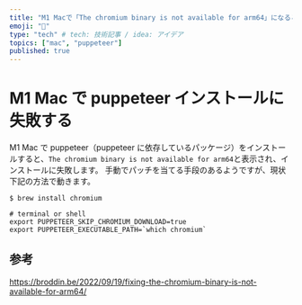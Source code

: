 ```yaml
---
title: "M1 Macで「The chromium binary is not available for arm64」になるとき"
emoji: "🎃"
type: "tech" # tech: 技術記事 / idea: アイデア
topics: ["mac", "puppeteer"]
published: true
---
```


# M1 Mac で puppeteer インストールに失敗する

M1 Mac で puppeteer（puppeteer に依存しているパッケージ）をインストールすると、`The chromium binary is not available for arm64`と表示され、インストールに失敗します。
手動でパッチを当てる手段のあるようですが、現状下記の方法で動きます。

```
$ brew install chromium

# terminal or shell
export PUPPETEER_SKIP_CHROMIUM_DOWNLOAD=true
export PUPPETEER_EXECUTABLE_PATH=`which chromium`
```

## 参考

https://broddin.be/2022/09/19/fixing-the-chromium-binary-is-not-available-for-arm64/
